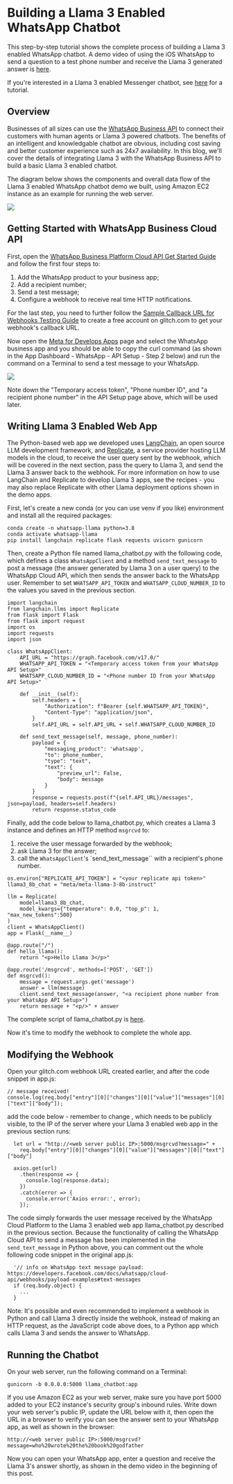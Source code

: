 # Building a Llama 3 Enabled WhatsApp Chatbot

This step-by-step tutorial shows the complete process of building a Llama 3 enabled WhatsApp chatbot. A demo video of using the iOS WhatsApp to send a question to a test phone number and receive the Llama 3 generated answer is [here](https://drive.google.com/file/d/1fZDaOsvyE1yrNGETV-e0SvL14BYeAI6R/view).

If you're interested in a Llama 3 enabled Messenger chatbot, see [here](../messenger_chatbot/messenger_llama3.md) for a tutorial.

## Overview

Businesses of all sizes can use the [WhatsApp Business API](https://developers.facebook.com/docs/whatsapp/cloud-api/overview) to connect their customers with human agents or Llama 3 powered chatbots. The benefits of an intelligent and knowledgable chatbot are obvious, including cost saving and better customer experience such as 24x7 availability. In this blog, we'll cover the details of integrating Llama 3 with the WhatsApp Business API to build a basic Llama 3 enabled chatbot.

The diagram below shows the components and overall data flow of the Llama 3 enabled WhatsApp chatbot demo we built, using Amazon EC2 instance as an example for running the web server.

![](../../../src/docs/img/whatsapp_llama_arch.jpg)

## Getting Started with WhatsApp Business Cloud API

First, open the [WhatsApp Business Platform Cloud API Get Started Guide](https://developers.facebook.com/docs/whatsapp/cloud-api/get-started#set-up-developer-assets) and follow the first four steps to:

1. Add the WhatsApp product to your business app;
2. Add a recipient number;
3. Send a test message;
4. Configure a webhook to receive real time HTTP notifications.

For the last step, you need to further follow the [Sample Callback URL for Webhooks Testing Guide](https://developers.facebook.com/docs/whatsapp/sample-app-endpoints) to create a free account on glitch.com to get your webhook's callback URL.

Now open the [Meta for Develops Apps](https://developers.facebook.com/apps/) page and select the WhatsApp business app and you should be able to copy the curl command (as shown in the App Dashboard - WhatsApp - API Setup - Step 2 below) and run the command on a Terminal to send a test message to your WhatsApp.

![](../../../src/docs/img/whatsapp_dashboard.jpg)

Note down the "Temporary access token", "Phone number ID", and "a recipient phone number" in the API Setup page above, which will be used later.

## Writing Llama 3 Enabled Web App

The Python-based web app we developed uses [LangChain](https://www.langchain.com/), an open source LLM development framework, and [Replicate](https://replicate.com/), a service provider hosting LLM models in the cloud, to receive the user query sent by the webhook, which will be covered in the next section, pass the query to Llama 3, and send the Llama 3 answer back to the webhook. For more information on how to use LangChain and Replicate to develop Llama 3 apps, see the recipes - you may also replace Replicate with other Llama deployment options shown in the demo apps.

First, let's create a new conda (or you can use venv if you like) environment and install all the required packages:

```
conda create -n whatsapp-llama python=3.8
conda activate whatsapp-llama
pip install langchain replicate flask requests uvicorn gunicorn
```

Then, create a Python file named llama_chatbot.py with the following code, which defines a class `WhatsAppClient` and a method `send_text_message` to post a message (the answer generated by Llama 3 on a user query) to the WhatsApp Cloud API, which then sends the answer back to the WhatsApp user. Remember to set `WHATSAPP_API_TOKEN` and `WHATSAPP_CLOUD_NUMBER_ID` to the values you saved in the previous section.

```
import langchain
from langchain.llms import Replicate
from flask import Flask
from flask import request
import os
import requests
import json

class WhatsAppClient:
    API_URL = "https://graph.facebook.com/v17.0/"
    WHATSAPP_API_TOKEN = "<Temporary access token from your WhatsApp API Setup>"
    WHATSAPP_CLOUD_NUMBER_ID = "<Phone number ID from your WhatsApp API Setup>"

    def __init__(self):
        self.headers = {
            "Authorization": f"Bearer {self.WHATSAPP_API_TOKEN}",
            "Content-Type": "application/json",
        }
        self.API_URL = self.API_URL + self.WHATSAPP_CLOUD_NUMBER_ID

    def send_text_message(self, message, phone_number):
        payload = {
            "messaging_product": 'whatsapp',
            "to": phone_number,
            "type": "text",
            "text": {
                "preview_url": False,
                "body": message
            }
        }
        response = requests.post(f"{self.API_URL}/messages", json=payload, headers=self.headers)
        return response.status_code
```

Finally, add the code below to llama_chatbot.py, which creates a Llama 3 instance and defines an HTTP method `msgrcvd` to:
1. receive the user message forwarded by the webhook;
2. ask Llama 3 for the answer;
3. call the `WhatsAppClient`'s `send_text_message`` with a recipient's phone number.

```
os.environ["REPLICATE_API_TOKEN"] = "<your replicate api token>"
llama3_8b_chat = "meta/meta-llama-3-8b-instruct"

llm = Replicate(
    model=llama3_8b_chat,
    model_kwargs={"temperature": 0.0, "top_p": 1, "max_new_tokens":500}
)
client = WhatsAppClient()
app = Flask(__name__)

@app.route("/")
def hello_llama():
    return "<p>Hello Llama 3</p>"

@app.route('/msgrcvd', methods=['POST', 'GET'])
def msgrcvd():
    message = request.args.get('message')
    answer = llm(message)
    client.send_text_message(answer, "<a recipient phone number from your WhatsApp API Setup>")
    return message + "<p/>" + answer
```

The complete script of llama_chatbot.py is [here](llama_chatbot.py).

Now it's time to modify the webhook to complete the whole app.

## Modifying the Webhook

Open your glitch.com webhook URL created earlier, and after the code snippet in app.js:

```
// message received!
console.log(req.body["entry"][0]["changes"][0]["value"]["messages"][0]["text"]["body"]);
```

add the code below - remember to change <web server public IP>, which needs to be publicly visible, to the IP of the server where your Llama 3 enabled web app in the previous section runs:

```
  let url = "http://<web server public IP>:5000/msgrcvd?message=" +
    req.body["entry"][0]["changes"][0]["value"]["messages"][0]["text"]["body"]

  axios.get(url)
    .then(response => {
      console.log(response.data);
    })
    .catch(error => {
      console.error('Axios error:', error);
    });
```

The code simply forwards the user message received by the WhatsApp Cloud Platform to the Llama 3 enabled web app llama_chatbot.py described in the previous section. Because the functionality of calling the WhatsApp Cloud API to send  a message has been implemented in the `send_text_message` in Python above, you can comment out the whole following code snippet in the original app.js:

```
  '// info on WhatsApp text message payload: https://developers.facebook.com/docs/whatsapp/cloud-api/webhooks/payload-examples#text-messages
  if (req.body.object) {
    ...
  }
```

Note: It's possible and even recommended to implement a webhook in Python and call Llama 3 directly inside the webhook, instead of making an HTTP request, as the JavaScript code above does, to a Python app which calls Llama 3 and sends the answer to WhatsApp.

## Running the Chatbot

On your web server, run the following command on a Terminal:

```
gunicorn -b 0.0.0.0:5000 llama_chatbot:app
```

If you use Amazon EC2 as your web server, make sure you have port 5000 added to your EC2 instance's security group's inbound rules. Write down your web server's public IP, update the URL below with it, then open the URL in a browser to verify you can see the answer sent to your WhatsApp app, as well as shown in the browser:

```
http://<web server public IP>:5000/msgrcvd?message=who%20wrote%20the%20book%20godfather
```

Now you can open your WhatsApp app, enter a question and receive the Llama 3's answer shortly, as shown in the demo video in the beginning of this post.
